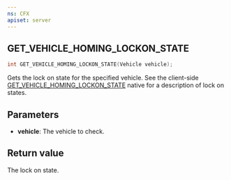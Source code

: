 ```yaml
---
ns: CFX
apiset: server
---
```

## GET_VEHICLE_HOMING_LOCKON_STATE

```c
int GET_VEHICLE_HOMING_LOCKON_STATE(Vehicle vehicle);
```

Gets the lock on state for the specified vehicle. See the client-side [GET_VEHICLE_HOMING_LOCKON_STATE](#_0xE6B0E8CFC3633BF0) native for a description of lock on states.

## Parameters
* **vehicle**: The vehicle to check.

## Return value
The lock on state.